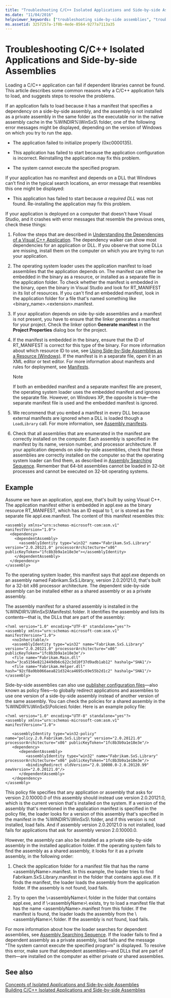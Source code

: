 ```yaml
---
title: "Troubleshooting C/C++ Isolated Applications and Side-by-side Assemblies"
ms.date: "11/04/2016"
helpviewer_keywords: ["troubleshooting side-by-side assemblies", "troubleshooting isolated applications", "troubleshooting Visual C++"]
ms.assetid: 3257257a-1f0b-4ede-8564-9277a7113a35
---
```

# Troubleshooting C/C++ Isolated Applications and Side-by-side Assemblies

Loading a C/C++ application can fail if dependent libraries cannot be found. This article describes some common reasons why a C/C++ application fails to load, and suggests steps to resolve the problems.

If an application fails to load because it has a manifest that specifies a dependency on a side-by-side assembly, and the assembly is not installed as a private assembly in the same folder as the executable nor in the native assembly cache in the %WINDIR%\WinSxS\ folder, one of the following error messages might be displayed, depending on the version of Windows on which you try to run the app.

- The application failed to initialize properly (0xc0000135).

- This application has failed to start because the application configuration is incorrect. Reinstalling the application may fix this problem.

- The system cannot execute the specified program.

If your application has no manifest and depends on a DLL that Windows can’t find in the typical search locations, an error message that resembles this one might be displayed:

- This application has failed to start because *a required DLL* was not found. Re-installing the application may fix this problem.

If your application is deployed on a computer that doesn't have Visual Studio, and it crashes with error messages that resemble the previous ones, check these things:

1. Follow the steps that are described in [Understanding the Dependencies of a Visual C++ Application](../ide/understanding-the-dependencies-of-a-visual-cpp-application.md). The dependency walker can show most dependencies for an application or DLL. If you observe that some DLLs are missing, install them on the computer on which you are trying to run your application.

1. The operating system loader uses the application manifest to load assemblies that the application depends on. The manifest can either be embedded in the binary as a resource, or installed as a separate file in the application folder. To check whether the manifest is embedded in the binary, open the binary in Visual Studio and look for RT_MANIFEST in its list of resources. If you can't find an embedded manifest, look in the application folder for a file that's named something like <binary_name>.\<extension>.manifest.

1. If your application depends on side-by-side assemblies and a manifest is not present, you have to ensure that the linker generates a manifest for your project. Check the linker option **Generate manifest** in the **Project Properties** dialog box for the project.

1. If the manifest is embedded in the binary, ensure that the ID of RT_MANIFEST is correct for this type of the binary. For more information about which resource ID to use, see [Using Side-by-Side Assemblies as a Resource (Windows)](/windows/desktop/SbsCs/using-side-by-side-assemblies-as-a-resource). If the manifest is in a separate file, open it in an XML editor or text editor. For more information about manifests and rules for deployment, see [Manifests](/windows/desktop/sbscs/manifests).

   > [!NOTE]
   > If both an embedded manifest and a separate manifest file are present, the operating system loader uses the embedded manifest and ignores the separate file. However, on Windows XP, the opposite is true—the separate manifest file is used and the embedded manifest is ignored.

1. We recommend that you embed a manifest in every DLL because external manifests are ignored when a DLL is loaded though a `LoadLibrary` call. For more information, see [Assembly manifests](/windows/desktop/SbsCs/assembly-manifests).

1. Check that all assemblies that are enumerated in the manifest are correctly installed on the computer. Each assembly is specified in the manifest by its name, version number, and processor architecture. If your application depends on side-by-side assemblies, check that these assemblies are correctly installed on the computer so that the operating system loader can find them, as described in [Assembly Searching Sequence](/windows/desktop/SbsCs/assembly-searching-sequence). Remember that 64-bit assemblies cannot be loaded in 32-bit processes and cannot be executed on 32-bit operating systems.

## Example

Assume we have an application, appl.exe, that's built by using Visual C++. The application manifest either is embedded in appl.exe as the binary resource RT_MANIFEST, which has an ID equal to 1, or is stored as the separate file appl.exe.manifest. The content of this manifest resembles this:

```
<assembly xmlns="urn:schemas-microsoft-com:asm.v1" manifestVersion="1.0">
  <dependency>
    <dependentAssembly>
      <assemblyIdentity type="win32" name="Fabrikam.SxS.Library" version="2.0.20121.0" processorArchitecture="x86" publicKeyToken="1fc8b3b9a1e18e3e"></assemblyIdentity>
    </dependentAssembly>
  </dependency>
</assembly>
```

To the operating system loader, this manifest says that appl.exe depends on an assembly named Fabrikam.SxS.Library, version 2.0.20121.0, that's built for a 32-bit x86 processor architecture. The dependent side-by-side assembly can be installed either as a shared assembly or as a private assembly.

The assembly manifest for a shared assembly is installed in the %WINDIR%\WinSxS\Manifests\ folder. It identifies the assembly and lists its contents—that is, the DLLs that are part of the assembly:

```
<?xml version="1.0" encoding="UTF-8" standalone="yes"?>
<assembly xmlns="urn:schemas-microsoft-com:asm.v1" manifestVersion="1.0">
   <noInheritable/>
   <assemblyIdentity type="win32" name="Fabrikam.SxS.Library" version="2.0.20121.0" processorArchitecture="x86" publicKeyToken="1fc8b3b9a1e18e3e"/>
   <file name="Fabrikam.Main.dll" hash="3ca5156e8212449db6c622c3d10f37d9adb1ab12" hashalg="SHA1"/>
   <file name="Fabrikam.Helper.dll" hash="92cf8a9bb066aea821d324ca4695c69e55b2d1c2" hashalg="SHA1"/>
</assembly>
```

Side-by-side assemblies can also use [publisher configuration files](/windows/desktop/SbsCs/publisher-configuration-files)—also known as policy files—to globally redirect applications and assemblies to use one version of a side-by-side assembly instead of another version of the same assembly. You can check the policies for a shared assembly in the %WINDIR%\WinSxS\Policies\ folder. Here is an example policy file:

```
<?xml version="1.0" encoding="UTF-8" standalone="yes"?>
<assembly xmlns="urn:schemas-microsoft-com:asm.v1" manifestVersion="1.0">

   <assemblyIdentity type="win32-policy" name="policy.2.0.Fabrikam.SxS.Library" version="2.0.20121.0" processorArchitecture="x86" publicKeyToken="1fc8b3b9a1e18e3e"/>
   <dependency>
      <dependentAssembly>
         <assemblyIdentity type="win32" name="Fabrikam.SxS.Library" processorArchitecture="x86" publicKeyToken="1fc8b3b9a1e18e3e"/>
         <bindingRedirect oldVersion="2.0.10000.0-2.0.20120.99" newVersion="2.0.20121.0"/>
      </dependentAssembly>
   </dependency>
</assembly>
```

This policy file specifies that any application or assembly that asks for version 2.0.10000.0 of this assembly should instead use version 2.0.20121.0, which is the current version that's installed on the system. If a version of the assembly that's mentioned in the application manifest is specified in the policy file, the loader looks for a version of this assembly that's specified in the manifest in the %WINDIR%\WinSxS\ folder, and if this version is not installed, load fails. And if assembly version 2.0.20121.0 is not installed, load fails for applications that ask for assembly version 2.0.10000.0.

However, the assembly can also be installed as a private side-by-side assembly in the installed application folder. If the operating system fails to find the assembly as a shared assembly, it looks for it as a private assembly, in the following order:

1. Check the application folder for a manifest file that has the name \<assemblyName>.manifest. In this example, the loader tries to find Fabrikam.SxS.Library.manifest in the folder that contains appl.exe. If it finds the manifest, the loader loads the assembly from the application folder. If the assembly is not found, load fails.

1. Try to open the \\<assemblyName\>\ folder in the folder that contains appl.exe, and if \\<assemblyName\>\ exists, try to load a manifest file that has the name \<assemblyName>.manifest from this folder. If the manifest is found, the loader loads the assembly from the \\<assemblyName\>\ folder. If the assembly is not found, load fails.

For more information about how the loader searches for dependent assemblies, see [Assembly Searching Sequence](/windows/desktop/SbsCs/assembly-searching-sequence). If the loader fails to find a dependent assembly as a private assembly, load fails and the message "The system cannot execute the specified program" is displayed. To resolve this error, make sure that dependent assemblies—and DLLs that are part of them—are installed on the computer as either private or shared assemblies.

## See also

[Concepts of Isolated Applications and Side-by-side Assemblies](concepts-of-isolated-applications-and-side-by-side-assemblies.md)<br/>
[Building C/C++ Isolated Applications and Side-by-side Assemblies](building-c-cpp-isolated-applications-and-side-by-side-assemblies.md)
